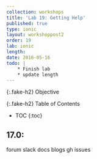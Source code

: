 ```yaml
---
collection: workshops
title: 'Lab 19: Getting Help'
published: true
type: ionic
layout: workshoppost2
order: 19
lab: ionic
length:
date: 2016-05-16
todo: |
    * Finish lab
    * update length
---
```


{:.fake-h2}
Objective


{:.fake-h2}
Table of Contents

* TOC
{:toc}

## 17.0:

forum
slack
docs
blogs
gh issues

